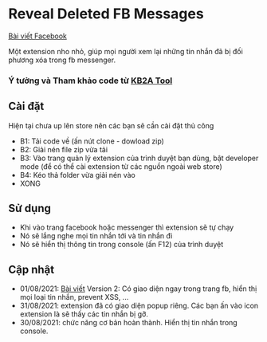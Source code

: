 # Reveal Deleted FB Messages

[Bài viết Facebook](https://www.facebook.com/groups/j2team.community/posts/1650049605327153/)

Một extension nho nhỏ, giúp mọi người xem lại những tin nhắn đã bị đối phương xóa trong fb messenger.

### Ý tưởng và Tham khảo code từ [KB2A Tool](https://kb2atool.com/)

## Cài đặt

Hiện tại chưa up lên store nên các bạn sẽ cần cài đặt thủ công

- B1: Tải code về (ấn nút clone - dowload zip)
- B2: Giải nén file zip vừa tải
- B3: Vào trang quản lý extension của trình duyệt bạn dùng, bật developer mode (để có thể cài extension từ các nguồn ngoài web store)
- B4: Kéo thả folder vừa giải nén vào
- XONG

## Sử dụng

- Khi vào trang facebook hoặc messenger thì extension sẽ tự chạy
- Nó sẽ lắng nghe mọi tin nhắn tới và tin nhắn đi
- Nó sẽ hiển thị thông tin trong console (ấn F12) của trình duyệt

## Cập nhật

- 01/08/2021: [Bài viết](https://www.facebook.com/groups/j2team.community/posts/1651683238497123/) Version 2: Có giao diện ngay trong trang fb, hiển thị mọi loại tin nhắn, prevent XSS, ...
- 31/08/2021: extension đã có giao diện popup riêng. Các bạn ấn vào icon extension là sẽ thấy các tin nhắn bị gỡ.
- 30/08/2021: chức năng cơ bản hoàn thành. Hiển thị tin nhắn trong console.
